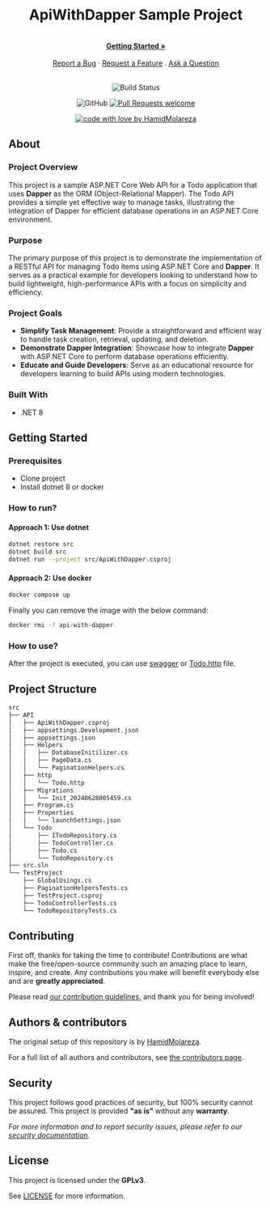 <div align="center">
  <h1>ApiWithDapper Sample Project
</h1>
  <br />
  <a href="#getting-started"><strong>Getting Started »</strong></a>
  <br />
  <br />
  <a href="https://github.com/HamidMolareza/ApiWithDapper-Sample/issues/new?assignees=&labels=bug&template=BUG_REPORT.md&title=bug%3A+">Report a Bug</a>
  ·
  <a href="https://github.com/HamidMolareza/ApiWithDapper-Sample/issues/new?assignees=&labels=enhancement&template=FEATURE_REQUEST.md&title=feat%3A+">Request a Feature</a>
  .
  <a href="https://github.com/HamidMolareza/ApiWithDapper-Sample/issues/new?assignees=&labels=question&template=SUPPORT_QUESTION.md&title=support%3A+">Ask a Question</a>
</div>

<div align="center">
<br />


![Build Status](https://github.com/HamidMolareza/ApiWithDapper-Sample/actions/workflows/build.yml/badge.svg?branch=main)

![GitHub](https://img.shields.io/github/license/HamidMolareza/ApiWithDapper-Sample)
[![Pull Requests welcome](https://img.shields.io/badge/PRs-welcome-ff69b4.svg?style=flat-square)](https://github.com/HamidMolareza/ApiWithDapper-Sample/issues?q=is%3Aissue+is%3Aopen+label%3A%22help+wanted%22)

[![code with love by HamidMolareza](https://img.shields.io/badge/%3C%2F%3E%20with%20%E2%99%A5%20by-HamidMolareza-ff1414.svg?style=flat-square)](https://github.com/HamidMolareza)

</div>

## About

### Project Overview

This project is a sample ASP.NET Core Web API for a Todo application that uses **Dapper** as the ORM (Object-Relational Mapper). The Todo API provides a simple yet effective way to manage tasks, illustrating the integration of Dapper for efficient database operations in an ASP.NET Core environment.

### Purpose

The primary purpose of this project is to demonstrate the implementation of a RESTful API for managing Todo items using ASP.NET Core and **Dapper**. It serves as a practical example for developers looking to understand how to build lightweight, high-performance APIs with a focus on simplicity and efficiency.

### Project Goals

- **Simplify Task Management**: Provide a straightforward and efficient way to handle task creation, retrieval, updating, and deletion.
- **Demonstrate Dapper Integration**: Showcase how to integrate **Dapper** with ASP.NET Core to perform database operations efficiently.
- **Educate and Guide Developers**: Serve as an educational resource for developers learning to build APIs using modern technologies.

### Built With

- .NET 8

## Getting Started

### Prerequisites

- Clone project
- Install dotnet 8 or docker

### How to run?

#### Approach 1: Use dotnet

```bash
dotnet restore src
dotnet build src
dotnet run --project src/ApiWithDapper.csproj
```

#### Approach 2: Use docker

```bash
docker compose up
```

Finally you can remove the image with the below command:
```bash
docker rmi -f api-with-dapper
```

### How to use?

After the project is executed, you can use [swagger](http://localhost:8080/swagger/) or [Todo.http](src/API/http/Todo.http) file.


## Project Structure

```txt
src
├── API
│   ├── ApiWithDapper.csproj
│   ├── appsettings.Development.json
│   ├── appsettings.json
│   ├── Helpers
│   │   ├── DatabaseInitilizer.cs
│   │   ├── PageData.cs
│   │   └── PaginationHelpers.cs
│   ├── http
│   │   └── Todo.http
│   ├── Migrations
│   │   └── Init_20240628005459.cs
│   ├── Program.cs
│   ├── Properties
│   │   └── launchSettings.json
│   └── Todo
│       ├── ITodoRepository.cs
│       ├── TodoController.cs
│       ├── Todo.cs
│       └── TodoRepository.cs
├── src.sln
└── TestProject
    ├── GlobalUsings.cs
    ├── PaginationHelpersTests.cs
    ├── TestProject.csproj
    ├── TodoControllerTests.cs
    └── TodoRepositoryTests.cs
```

## Contributing

First off, thanks for taking the time to contribute! Contributions are what make the free/open-source community such an
amazing place to learn, inspire, and create. Any contributions you make will benefit everybody else and are **greatly
appreciated**.

Please read [our contribution guidelines](docs/CONTRIBUTING.md), and thank you for being involved!

## Authors & contributors

The original setup of this repository is by [HamidMolareza](https://github.com/HamidMolareza).

For a full list of all authors and contributors,
see [the contributors page](https://github.com/HamidMolareza/ApiWithDapper-Sample/contributors).

## Security

This project follows good practices of security, but 100% security cannot be assured. This project is provided **"as
is"** without any **warranty**.

_For more information and to report security issues, please refer to our [security documentation](docs/SECURITY.md)._

## License

This project is licensed under the **GPLv3**.

See [LICENSE](LICENSE) for more information.